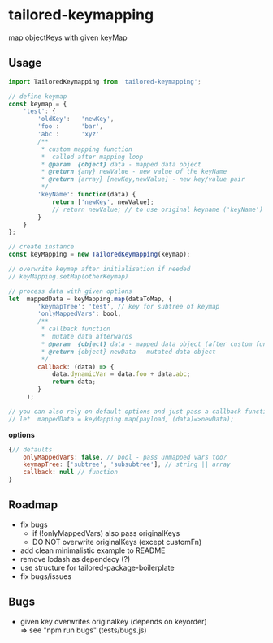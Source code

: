 # tailored-keymapping
map objectKeys with given keyMap

## Usage
```JavaScript
import TailoredKeymapping from 'tailored-keymapping';

// define keymap
const keymap = {
    'test': {
        'oldKey':   'newKey',
        'foo':      'bar',
        'abc':      'xyz'
        /**
         * custom mapping function
         *  called after mapping loop
         * @param  {object} data - mapped data object
         * @return {any} newValue - new value of the keyName
         * @return {array} [newKey,newValue] - new key/value pair
         */
        'keyName': function(data) {
            return ['newKey', newValue];
            // return newValue; // to use original keyname ('keyName')
        }
    }
};

// create instance
const keyMapping = new TailoredKeymapping(keymap);

// overwrite keymap after initialisation if needed
// keyMapping.setMap(otherKeymap)

// process data with given options
let  mappedData = keyMapping.map(dataToMap, {
        'keymapTree': 'test', // key for subtree of keymap
        'onlyMappedVars': bool,
        /**
         * callback function
         *  mutate data afterwards
         * @param  {object} data - mapped data object (after custom functions)
         * @return {object} newData - mutated data object
         */
        callback: (data) => {
            data.dynamicVar = data.foo + data.abc;
            return data;
        }
     );

// you can also rely on default options and just pass a callback function
// let  mappedData = keyMapping.map(payload, (data)=>newData);
```
__options__
```JavaScript
{// defaults
    onlyMappedVars: false, // bool - pass unmapped vars too?
    keymapTree: ['subtree', 'subsubtree'], // string || array
    callback: null // function
}
```

## Roadmap
* fix bugs
    * if (!onlyMappedVars) also pass originalKeys
    * DO NOT overwrite originalKeys (except customFn)
* add clean minimalistic example to README
* remove lodash as dependecy (?)
* use structure for tailored-package-boilerplate
* fix bugs/issues

## Bugs
* given key overwrites originalkey (depends on keyorder)  
    => see "npm run bugs" (tests/bugs.js)
